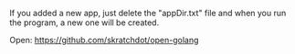 

If you added a new app, just delete the "appDir.txt" file and when you run the program, a new one will be created. 

Open:
https://github.com/skratchdot/open-golang